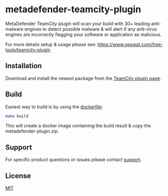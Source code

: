 # metadefender-teamcity-plugin

MetaDefender TeamCity plugin will scan your build with 30+ leading anti-malware engines to detect possible malware & will alert if any anti-virus engines are incorrectly flagging your software or application as malicious.

For more details setup & usage please see: https://www.opswat.com/free-tools/teamcity-plugin

## Installation

Download and install the newest package from the [TeamCity plugin page](https://plugins.jetbrains.com/plugin/11110-opswat-metadefender).

## Build

Easiest way to build is by using the [dockerfile](https://github.com/OPSWAT/metadefender-teamcity-plugin/blob/master/dockerfile):

```bash
make build
```

This will create a docker image containing the build result & copy the metadefender-plugin.zip.

## Support

For specific product questions or issues please contact [support](https://www.opswat.com/support).

## License

[MIT](https://github.com/OPSWAT/metadefender-cloudformation/blob/master/LICENSE)
